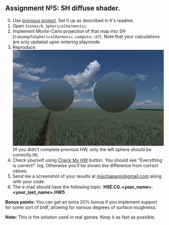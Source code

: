 ## Assignment №5: SH diffuse shader.

0. Use [previous project](../Lecture6). Set it up as described in it's readme.
1. Open `Scenes/6_SphericalHarmonics`.
2. Implement Monte-Carlo projection of that map into SH (`CubemapToSphericalHarmonic.compute::67`). Note that your calculations are only updated upon entering playmode.
3. Reproduce ![Expected result](./ExpectedResult.png)   
(If you didn't complete previous HW, only the left sphere should be correctly lit).
4. Check yourself using [Check My HW](./HowToCheckYourself.png) button. You should see "Everything is correct!" log. Otherwise you'll be shown the difference from correct values.
5. Send me a screenshot of your results at mischapanin@gmail.com along with your code.
5. The e-mail should have the following topic: __HSE.CG.<your_name>.<your_last_name>.HW5__

**Bonus points:**
You can get an extra 20% bonus if you implement support for some sort of brdf, allowing for various degrees of surface roughness.

**Note:**
This *is* the solution used in real games. Keep it as fast as possible.
